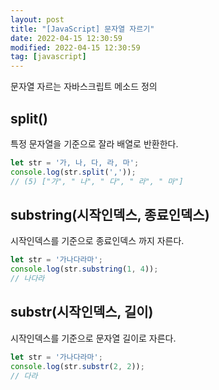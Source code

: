 ```yaml
---
layout: post
title: "[JavaScript] 문자열 자르기"
date: 2022-04-15 12:30:59
modified: 2022-04-15 12:30:59
tag: [javascript]
---
```


문자열 자르는 자바스크립트 메소드 정의

## split()

특정 문자열을 기준으로 잘라 배열로 반환한다.

```javascript
let str = '가, 나, 다, 라, 마';
console.log(str.split(','));
// (5) ["가", " 나", " 다", " 라", " 마"]
```

## substring(시작인덱스, 종료인덱스)

시작인덱스를 기준으로 종료인덱스 까지 자른다.

```javascript
let str = '가나다라마';
console.log(str.substring(1, 4));
// 나다라
```

## substr(시작인덱스, 길이)

시작인덱스를 기준으로 문자열 길이로 자른다.

```javascript
let str = '가나다라마';
console.log(str.substr(2, 2));
// 다라
```

